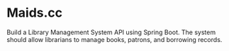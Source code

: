 # Maids.cc
Build a Library Management System API using Spring Boot. The system should allow librarians to manage books, patrons, and borrowing records.
